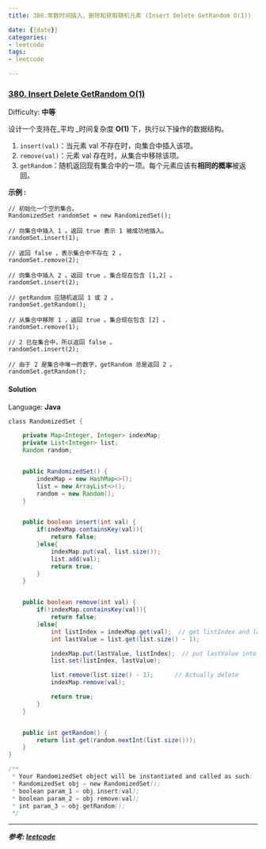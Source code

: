 ```yaml
---
title: 380.常数时间插入、删除和获取随机元素 (Insert Delete GetRandom O(1))

date: {{date}}
categories:
- leetcode
tags:
- leetcode

---
```

### [380\. Insert Delete GetRandom O(1)](https://leetcode-cn.com/problems/insert-delete-getrandom-o1/)

Difficulty: **中等**


设计一个支持在_平均 _时间复杂度 **O(1)** 下，执行以下操作的数据结构。

1.  `insert(val)`：当元素 val 不存在时，向集合中插入该项。
2.  `remove(val)`：元素 val 存在时，从集合中移除该项。
3.  `getRandom`：随机返回现有集合中的一项。每个元素应该有**相同的概率**被返回。

**示例 :**

```
// 初始化一个空的集合。
RandomizedSet randomSet = new RandomizedSet();

// 向集合中插入 1 。返回 true 表示 1 被成功地插入。
randomSet.insert(1);

// 返回 false ，表示集合中不存在 2 。
randomSet.remove(2);

// 向集合中插入 2 。返回 true 。集合现在包含 [1,2] 。
randomSet.insert(2);

// getRandom 应随机返回 1 或 2 。
randomSet.getRandom();

// 从集合中移除 1 ，返回 true 。集合现在包含 [2] 。
randomSet.remove(1);

// 2 已在集合中，所以返回 false 。
randomSet.insert(2);

// 由于 2 是集合中唯一的数字，getRandom 总是返回 2 。
randomSet.getRandom();
```


#### Solution

Language: **Java**

```java
​class RandomizedSet {

    private Map<Integer, Integer> indexMap;
    private List<Integer> list;
    Random random;


    public RandomizedSet() {
        indexMap = new HashMap<>();
        list = new ArrayList<>();
        random = new Random();
    }


    public boolean insert(int val) {
        if(indexMap.containsKey(val)){
            return false;
        }else{
            indexMap.put(val, list.size());
            list.add(val);
            return true;
        }
    }


    public boolean remove(int val) {
        if(!indexMap.containsKey(val)){
            return false;
        }else{
            int listIndex = indexMap.get(val);  // get listIndex and lastValue
            int lastValue = list.get(list.size() - 1);

            indexMap.put(lastValue, listIndex);  // put lastValue into this position
            list.set(listIndex, lastValue);

            list.remove(list.size() - 1);      // Actually delete
            indexMap.remove(val);

            return true;
        }
    }


    public int getRandom() {
        return list.get(random.nextInt(list.size()));
    }
}

/**
 * Your RandomizedSet object will be instantiated and called as such:
 * RandomizedSet obj = new RandomizedSet();
 * boolean param_1 = obj.insert(val);
 * boolean param_2 = obj.remove(val);
 * int param_3 = obj.getRandom();
 */
```

---
***参考:
[leetcode](https://leetcode-cn.com/problems/insert-delete-getrandom-o1/submissions/)***

